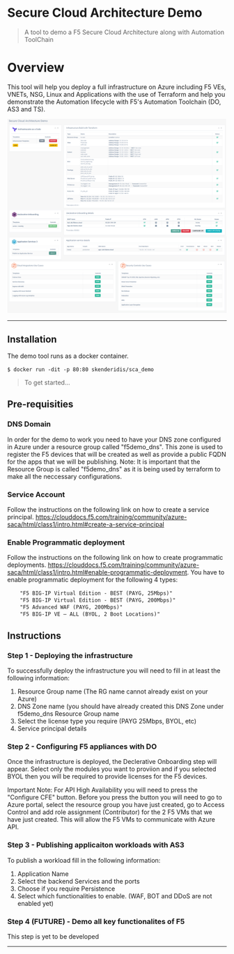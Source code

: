 # Secure Cloud Architecture Demo

> A tool to demo a F5 Secure Cloud Architecture along with Automation ToolChain


# Overview

This tool will help you deploy a full infrastructure on Azure including F5 VEs, VNETs, NSG, Linux and Applications with the use of Terraform and help you demonstrate the Automation lifecycle with F5's Automation Toolchain (DO, AS3 and TS). 

[![INSERT YOUR GRAPHIC HERE](https://github.com/skenderidis/sca_demo/blob/master/images/sca_11.png?raw=true)]()

---

## Installation
The demo tool runs as a docker container. 

```shell
$ docker run -dit -p 80:80 skenderidis/sca_demo
```

> To get started...

## Pre-requisities

### DNS Domain
In order for the demo to work you need to have your DNS zone configured in Azure under a resource group called "f5demo_dns". This zone is used to register the F5 devices that will be created as well as provide a public FQDN for the apps that we will be publishing. 
Note: It is important that the Resource Group is called "f5demo_dns" as it is being used by terraform to make all the neccessary configurations.

### Service Account
Follow the instructions on the following link on how to create a service principal. https://clouddocs.f5.com/training/community/azure-saca/html/class1/intro.html#create-a-service-principal 

### Enable Programmatic deployment
Follow the instructions on the following link on how to create programmatic deployments. https://clouddocs.f5.com/training/community/azure-saca/html/class1/intro.html#enable-programmatic-deployment.
You have to enable programmatic deployment for the following 4 types:

        "F5 BIG-IP Virtual Edition - BEST (PAYG, 25Mbps)"    
        "F5 BIG-IP Virtual Edition - BEST (PAYG, 200Mbps)"    
        "F5 Advanced WAF (PAYG, 200Mbps)"    
        "F5 BIG-IP VE – ALL (BYOL, 2 Boot Locations)"    
 

## Instructions

### Step 1 - Deploying the infrastructure
To successfully deploy the infrastructure you will need to fill in at least the following information:
1) Resource Group name (The RG name cannot already exist on your Azure)
2) DNS Zone name (you should have already created this DNS Zone under f5demo_dns Resource Group name
3) Select the license type you require (PAYG 25Mbps, BYOL, etc)
4) Service principal details

### Step 2 - Configuring F5 appliances with DO
Once the infrastructure is deployed, the Declerative Onboarding step will appear. 
Select only the modules you want to proviion and if you selected BYOL then you will be required to provide licenses for the F5 devices.

Important Note: For API High Availability you will need to press the "Configure CFE" button. Before you press the button you will need to go to Azure portal, select the resource group you have just created, go to Access Control and add role assignment (Contributor) for the 2 F5 VMs that we have just created. This will allow the F5 VMs to communicate with Azure API.

### Step 3 - Publishing applicaiton workloads with AS3
To  publish a workload  fill in the following information:
1) Application Name
2) Select the backend Services and the ports
3) Choose if you require Persistence
4) Select which functionalities to enable. (WAF, BOT and DDoS are not enabled yet)

### Step 4 (FUTURE) - Demo all key functionalites of F5
This step is yet to be developed

---


